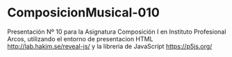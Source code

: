 # ComposicionMusical-010
Presentación Nº 10 para la Asignatura Composición I en Instituto Profesional Arcos, utilizando el entorno de presentacion HTML http://lab.hakim.se/reveal-js/ y la libreria de JavaScript https://p5js.org/
